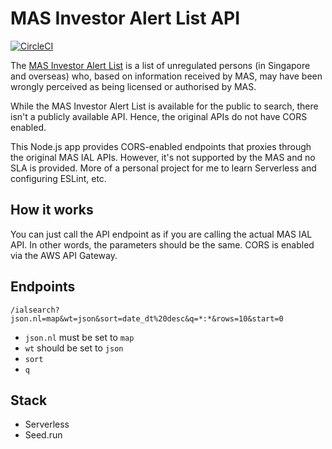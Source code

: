 # MAS Investor Alert List API

[![CircleCI](https://circleci.com/gh/circleci/circleci-docs.svg?style=svg)](https://circleci.com/gjj/mas-ial-api)

The [MAS Investor Alert List](https://www.mas.gov.sg/investor-alert-list) is a list of unregulated persons (in Singapore and overseas) who, based on information received by MAS, may have been wrongly perceived as being licensed or authorised by MAS.

While the MAS Investor Alert List is available for the public to search, there isn't a publicly available API. Hence, the original APIs do not have CORS enabled.

This Node.js app provides CORS-enabled endpoints that proxies through the original MAS IAL APIs. However, it's not supported by the MAS and no SLA is provided. More of a personal project for me to learn Serverless and configuring ESLint, etc.

## How it works

You can just call the API endpoint as if you are calling the actual MAS IAL API. In other words, the parameters should be the same. CORS is enabled via the AWS API Gateway.

## Endpoints

```
/ialsearch?json.nl=map&wt=json&sort=date_dt%20desc&q=*:*&rows=10&start=0
```

- `json.nl` must be set to `map`
- `wt` should be set to `json`
- `sort` 
- `q`

## Stack

- Serverless
- Seed.run
